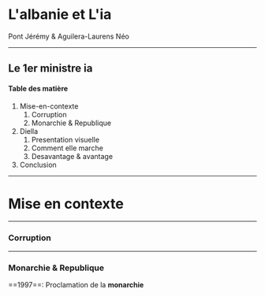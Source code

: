# L'albanie et L'ia

Pont Jérémy & Aguilera-Laurens Néo

---

## Le 1er ministre ia

#### Table des matière
1. Mise-en-contexte
	1. Corruption
	2. Monarchie & Republique
2. Diella
	1. Presentation visuelle
	2. Comment elle marche
	3. Desavantage & avantage
3. Conclusion

---

# Mise en contexte

---

### Corruption

---

### Monarchie & Republique

==1997==: Proclamation de la **monarchie**